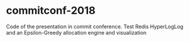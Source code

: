 # commitconf-2018
Code of the presentation in commit conference. Test Redis HyperLogLog and an Epsilon-Greedy allocation engine and visualization

